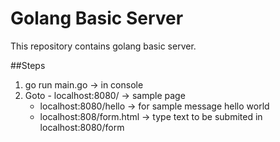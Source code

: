 # Golang Basic Server
This repository contains golang basic server.

##Steps
1. go run main.go -> in console
2. Goto - localhost:8080/ -> sample page
	- localhost:8080/hello -> for sample message hello world
	- localhost:808/form.html -> type text to be submited in localhost:8080/form

